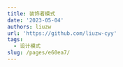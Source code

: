 ```yaml
---
title: 装饰者模式
date: '2023-05-04'
authors: liuzw
url: 'https://github.com/liuzw-cyy'
tags:
  - 设计模式
slug: /pages/e60ea7/
---
```


